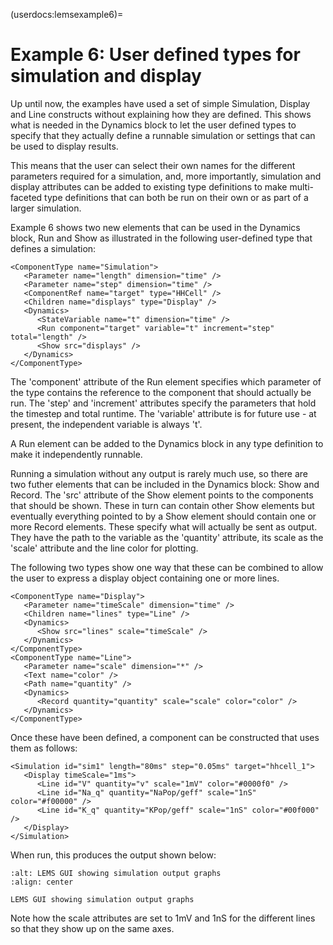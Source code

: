(userdocs:lemsexample6)=
# Example 6: User defined types for simulation and display

Up until now, the examples have used a set of simple Simulation, Display and Line constructs without explaining how they are defined.
This shows what is needed in the Dynamics block to let the user defined types to specify that they actually define a runnable simulation or settings that can be used to display results.

This means that the user can select their own names for the different parameters required for a simulation, and, more importantly, simulation and display attributes can be added to existing type definitions to make multi-faceted type definitions that can both be run on their own or as part of a larger simulation.

Example 6 shows two new elements that can be used in the Dynamics block, Run and Show as illustrated in the following user-defined type that defines a simulation:

```{code-block} xml
<ComponentType name="Simulation">
   <Parameter name="length" dimension="time" />
   <Parameter name="step" dimension="time" />
   <ComponentRef name="target" type="HHCell" />
   <Children name="displays" type="Display" />
   <Dynamics>
      <StateVariable name="t" dimension="time" />
      <Run component="target" variable="t" increment="step" total="length" />
      <Show src="displays" />
   </Dynamics>
</ComponentType>
```
The 'component' attribute of the Run element specifies which parameter of the type contains the reference to the component that should actually be run.
The 'step' and 'increment' attributes specify the parameters that hold the timestep and total runtime.
The 'variable' attribute is for future use - at present, the independent variable is always 't'.

A Run element can be added to the Dynamics block in any type definition to make it independently runnable.

Running a simulation without any output is rarely much use, so there are two futher elements that can be included in the Dynamics block: Show and Record.
The 'src' attribute of the Show element points to the components that should be shown.
These in turn can contain other Show elements but eventually everything pointed to by a Show element should contain one or more Record elements.
These specify what will actually be sent as output.
They have the path to the variable as the 'quantity' attribute, its scale as the 'scale' attribute and the line color for plotting.

The following two types show one way that these can be combined to allow the user to express a display object containing one or more lines.

```{code-block} xml
<ComponentType name="Display">
   <Parameter name="timeScale" dimension="time" />
   <Children name="lines" type="Line" />
   <Dynamics>
      <Show src="lines" scale="timeScale" />
   </Dynamics>
</ComponentType>
<ComponentType name="Line">
   <Parameter name="scale" dimension="*" />
   <Text name="color" />
   <Path name="quantity" />
   <Dynamics>
      <Record quantity="quantity" scale="scale" color="color" />
   </Dynamics>
</ComponentType>
```
Once these have been defined, a component can be constructed that uses them as follows:


```{code-block} xml
<Simulation id="sim1" length="80ms" step="0.05ms" target="hhcell_1">
   <Display timeScale="1ms">
      <Line id="V" quantity="v" scale="1mV" color="#0000f0" />
      <Line id="Na_q" quantity="NaPop/geff" scale="1nS" color="#f00000" />
      <Line id="K_q" quantity="KPop/geff" scale="1nS" color="#00f000" />
   </Display>
</Simulation>
```
When run, this produces the output shown below:

```{figure} ../Userdocs/LEMS_examples/lems_example6.png
:alt: LEMS GUI showing simulation output graphs
:align: center

LEMS GUI showing simulation output graphs
```

Note how the scale attributes are set to 1mV and 1nS for the different lines so that they show up on the same axes.
